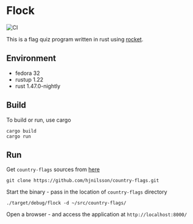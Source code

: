 # Flock

![CI](https://github.com/jostho/flock/workflows/CI/badge.svg)

This is a flag quiz program written in rust using [rocket](https://github.com/SergioBenitez/Rocket).

## Environment

* fedora 32
* rustup 1.22
* rust 1.47.0-nightly

## Build

To build or run, use cargo

    cargo build
    cargo run

## Run

Get `country-flags` sources from [here](https://github.com/hjnilsson/country-flags.git)

    git clone https://github.com/hjnilsson/country-flags.git

Start the binary - pass in the location of `country-flags` directory

    ./target/debug/flock -d ~/src/country-flags/

Open a browser - and access the application at `http://localhost:8000/`
